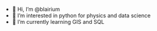 - 👋 Hi, I’m @blairium
- 👀 I’m interested in python for physics and data science
- 🌱 I’m currently learning GIS and SQL
